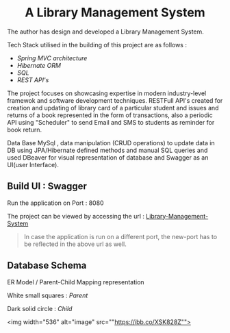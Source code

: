 <h1 align="center"> A Library Management System </h1>

The author has design and developed a Library Management System. 

Tech Stack utilised in the building of this project are as follows :

*  _Spring MVC architecture_
*  _Hibernate ORM_
*  _SQL_ 
*  _REST API's_ 

The project focuses on showcasing expertise in modern industry-level framewok and software development techniques. RESTFull API's created for creation and updating of library card of a particular student and issues and returns of a book represented in the form of transactions, also a periodic API using "Scheduler" to send Email and SMS to students as reminder for book return.

Data Base MySql , data manipulation (CRUD operations) to update data in DB using JPA/Hibernate defined methods and manual SQL queries and used DBeaver for visual representation of database and Swagger as an UI(user Interface).

<h2 align="left"> Build UI : Swagger </h2>

Run the application on Port : 8080 

The project can be viewed by accessing the url : [Library-Management-System](http://localhost:8080/swagger-ui/index.html  "Library-Management-System")

> In case the application is run on a different port, the new-port has to be reflected in the above url as well.

<h2 align="left"> Database Schema </h2>

ER Model / Parent-Child Mapping representation

White small squares : _Parent_ 

Dark solid circle : _Child_

<img width="536" alt="image" src=""https://ibb.co/XSK828Z"">


